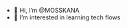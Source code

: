 - 👋 Hi, I’m @MOSSKANA
- 👀 I’m interested in learning tech flows
  

<!---
MOSSKANA/MOSSKANA is a ✨ special ✨ repository because its `README.md` (this file) appears on your GitHub profile.
You can click the Preview link to take a look at your changes.
--->
